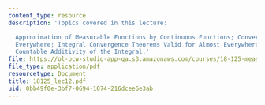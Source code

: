 ```yaml
---
content_type: resource
description: 'Topics covered in this lecture:

  Approximation of Measurable Functions by Continuous Functions; Convergence Almost
  Everywhere; Integral Convergence Theorems Valid for Almost Everywhere Convergence;
  Countable Additivity of the Integral.'
file: https://ol-ocw-studio-app-qa.s3.amazonaws.com/courses/18-125-measure-and-integration-fall-2003/0bb49f0e3bf706941074216dcee6e3ab_18125_lec12.pdf
file_type: application/pdf
resourcetype: Document
title: 18125_lec12.pdf
uid: 0bb49f0e-3bf7-0694-1074-216dcee6e3ab
---
```

